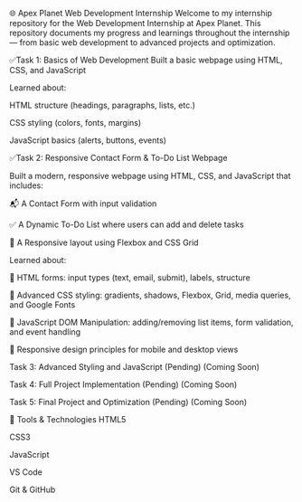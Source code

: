 🌐 Apex Planet Web Development Internship
Welcome to my internship repository for the Web Development Internship at Apex Planet. This repository documents my progress and learnings throughout the internship — from basic web development to advanced projects and optimization.

✅Task 1: Basics of Web Development Built a basic webpage using HTML, CSS, and JavaScript
                                                                                                                                                                             
Learned about:

HTML structure (headings, paragraphs, lists, etc.)

CSS styling (colors, fonts, margins)

JavaScript basics (alerts, buttons, events)

✅Task 2: Responsive Contact Form & To-Do List Webpage

Built a modern, responsive webpage using HTML, CSS, and JavaScript that includes:

📬 A Contact Form with input validation

✅ A Dynamic To-Do List where users can add and delete tasks

📱 A Responsive layout using Flexbox and CSS Grid

Learned about:

🧱 HTML forms: input types (text, email, submit), labels, structure

🎨 Advanced CSS styling: gradients, shadows, Flexbox, Grid, media queries, and Google Fonts

🧠 JavaScript DOM Manipulation: adding/removing list items, form validation, and event handling

🎯 Responsive design principles for mobile and desktop views

Task 3: Advanced Styling and JavaScript (Pending)
 (Coming Soon)

Task 4: Full Project Implementation (Pending)
 (Coming Soon)

Task 5: Final Project and Optimization (Pending)
(Coming Soon)

🚀 Tools & Technologies
HTML5

CSS3

JavaScript

VS Code

Git & GitHub

